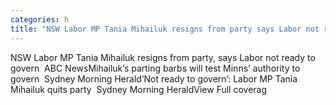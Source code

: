 ```yaml
---
categories: h
title: "NSW Labor MP Tania Mihailuk resigns from party says Labor not ready to govern  ABC News"
---
```

NSW Labor MP Tania Mihailuk resigns from party, says Labor not ready to govern&nbsp;&nbsp;ABC NewsMihailuk’s parting barbs will test Minns’ authority to govern&nbsp;&nbsp;Sydney Morning Herald‘Not ready to govern’: Labor MP Tania Mihailuk quits party&nbsp;&nbsp;Sydney Morning HeraldView Full coverag